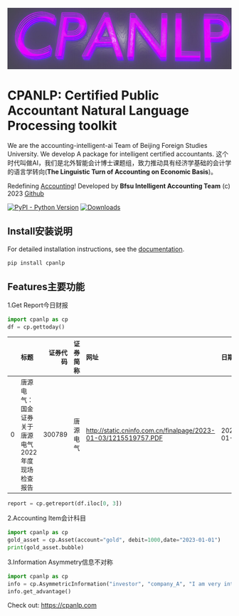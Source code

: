 [![](https://raw.githubusercontent.com/accounting-intelligent-ai/cpanlp/main/cpanlp.png)](https://cpanlp.com)

# CPANLP: Certified Public Accountant Natural Language Processing toolkit

We are the accounting-intelligent-ai Team of Beijing Foreign Studies University. We develop A package for intelligent certified accountants.
这个时代叫做AI，我们是北外智能会计博士课题组，致力推动具有经济学基础的会计学的语言学转向(**The Linguistic Turn of Accounting on Economic Basis**)。


Redefining [Accounting](https://cpanlp.com/overview/redefine)!
Developed by **Bfsu Intelligent Accounting Team** (c) 2023
[Github](https://github.com/accounting-intelligent-ai/cpanlp)

[![PyPI - Python Version](https://img.shields.io/static/v1?label=pypi&message=v1.0.29&color=blue)](https://pypi.org/project/cpanlp/)
[![Downloads](https://static.pepy.tech/badge/cpanlp/week)](https://pepy.tech/project/cpanlp)

## Install安装说明
For detailed installation instructions, see the
[documentation](https://cpanlp.com/documentation).
```python
pip install cpanlp
```

## Features主要功能
1.Get Report今日财报
```python
import cpanlp as cp
df = cp.gettoday()
```
|    | 标题                                               |   证券代码 | 证券简称   | 网址                                                            | 日期       |   id |
|---:|:---------------------------------------------------|-----------:|:-----------|:----------------------------------------------------------------|:-----------|-----:|
|  0 | 唐源电气：国金证券关于唐源电气2022年度现场检查报告 |     300789 | 唐源电气   | http://static.cninfo.com.cn/finalpage/2023-01-03/1215519757.PDF | 2023-01-03 |    1 |

```python
report = cp.getreport(df.iloc[0, 3])
```

2.Accounting Item会计科目
```python
import cpanlp as cp
gold_asset = cp.Asset(account="gold", debit=1000,date="2023-01-01")
print(gold_asset.bubble)
```

3.Information Asymmetry信息不对称
```python
import cpanlp as cp
info = cp.AsymmetricInformation("investor", "company_A", "I am very interested in investing in your business", "I have a limited budget")
info.get_advantage()
```
Check out: https://cpanlp.com